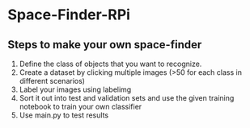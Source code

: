 # Space-Finder-RPi

## Steps to make your own space-finder

1. Define the class of objects that you want to recognize.
2. Create a dataset by clicking multiple images (>50 for each class in different scenarios)
3. Label your images using labelimg
4. Sort it out into test and validation sets and use the given training notebook to train your own classifier
5. Use main.py to test results

